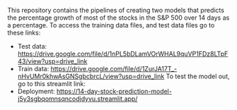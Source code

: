 This repository contains the pipelines of creating two models that predicts the percentage growth of most of the stocks in the S&P 500 over 14 days as a percentage. To access the training data files, and test data files go to these links: 
- Test data: https://drive.google.com/file/d/1nPL5bDLamVOrWHAL9quVP1FDz8LTpF43/view?usp=drive_link
- Train data: https://drive.google.com/file/d/1ZurJA17T_-nHvUMr0khwAsGNSgbcbrcL/view?usp=drive_link
To test the model out, go to this streamlit link:
- Deployment: https://14-day-stock-prediction-model-j5y3sgbqomnsqncodjdyvu.streamlit.app/
